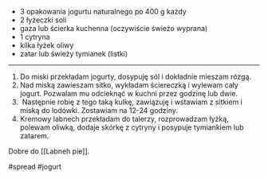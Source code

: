 -   3 opakowania jogurtu naturalnego po 400 g każdy
-   2 łyżeczki soli
-   gaza lub ścierka kuchenna (oczywiście świeżo wyprana)
-   1 cytryna
-   kilka łyżek oliwy
-   zatar lub świeży tymianek (listki)
----

1.  Do miski przekładam jogurty, dosypuję sól i dokładnie mieszam rózgą.
2.  Nad miską zawieszam sitko, wykładam ściereczką i wylewam cały jogurt. Pozwalam mu odcieknąć w kuchni przez godzinę lub dwie.
3.   Następnie robię z tego taką kulkę, zawiązuję i wstawiam z sitkiem i miską do lodówki. Zostawiam na 12-24 godziny.
4.  Kremowy labnech przekładam do talerzy, rozprowadzam łyżką, polewam oliwką, dodaje skórkę z cytryny i posypuje tymiankiem lub zatarem.

Dobre do [[Labneh pie]].

#spread #jogurt 